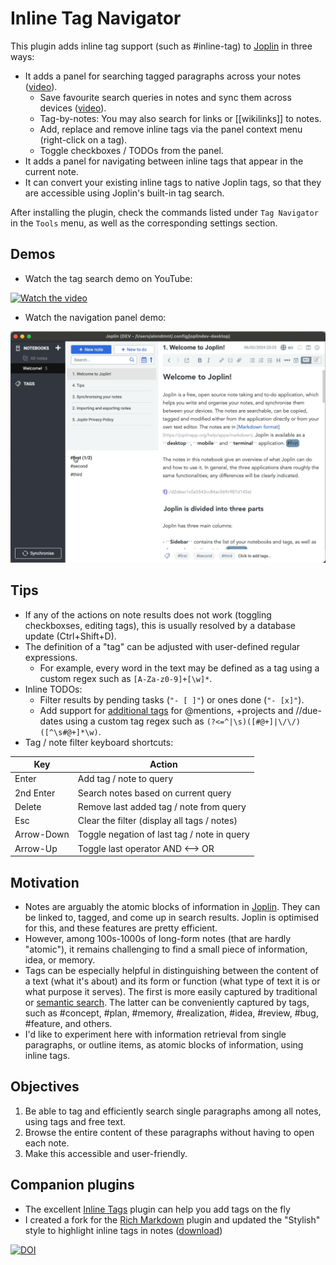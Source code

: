 # Inline Tag Navigator

This plugin adds inline tag support (such as #inline-tag) to [Joplin](https://joplinapp.org) in three ways:

- It adds a panel for searching tagged paragraphs across your notes ([video](https://www.youtube.com/watch?v=im0zjQFoXb0)).
    - Save favourite search queries in notes and sync them across devices ([video](https://www.youtube.com/watch?v=xIBZl2Ala9A)).
    - Tag-by-notes: You may also search for links or [[wikilinks]] to notes.
    - Add, replace and remove inline tags via the panel context menu (right-click on a tag).
    - Toggle checkboxes / TODOs from the panel.
- It adds a panel for navigating between inline tags that appear in the current note.
- It can convert your existing inline tags to native Joplin tags, so that they are accessible using Joplin's built-in tag search.

After installing the plugin, check the commands listed under `Tag Navigator` in the `Tools` menu, as well as the corresponding settings section.

## Demos

- Watch the tag search demo on YouTube:

[![Watch the video](https://img.youtube.com/vi/im0zjQFoXb0/hqdefault.jpg)](https://www.youtube.com/watch?v=im0zjQFoXb0)

- Watch the navigation panel demo:

![tag-navigator demo](img/tag-navigator.gif)

## Tips

- If any of the actions on note results does not work (toggling checkboxses, editing tags), this is usually resolved by a database update (Ctrl+Shift+D).
- The definition of a "tag" can be adjusted with user-defined regular expressions.
    - For example, every word in the text may be defined as a tag using a custom regex such as `[A-Za-z0-9]+[\w]*`.
- Inline TODOs:
    - Filter results by pending tasks (`"- [ ]"`) or ones done (`"- [x]"`).
    - Add support for [additional tags](https://github.com/CalebJohn/joplin-inline-todo?tab=readme-ov-file#confluence-style) for @mentions, +projects and //due-dates using a custom tag regex such as `(?<=^|\s)([#@+]|\/\/)([^\s#@+]*\w)`.
- Tag / note filter keyboard shortcuts:

| Key | Action |
| --- | ------ |
| Enter | Add tag / note to query |
| 2nd Enter | Search notes based on current query |
| Delete | Remove last added tag / note from query |
| Esc | Clear the filter (display all tags / notes) |
| Arrow-Down | Toggle negation of last tag / note in query |
| Arrow-Up | Toggle last operator AND <--> OR |

## Motivation

- Notes are arguably the atomic blocks of information in [Joplin](https://joplinapp.org). They can be linked to, tagged, and come up in search results. Joplin is optimised for this, and these features are pretty efficient.
- However, among 100s-1000s of long-form notes (that are hardly "atomic"), it remains challenging to find a small piece of information, idea, or memory.
- Tags can be especially helpful in distinguishing between the content of a text (what it's about) and its form or function (what type of text it is or what purpose it serves). The first is more easily captured by traditional or [semantic search](https://github.com/alondmnt/joplin-plugin-jarvis). The latter can be conveniently captured by tags, such as #concept, #plan, #memory, #realization, #idea, #review, #bug, #feature, and others.
- I'd like to experiment here with information retrieval from single paragraphs, or outline items, as atomic blocks of information, using inline tags.

## Objectives

1. Be able to tag and efficiently search single paragraphs among all notes, using tags and free text.
2. Browse the entire content of these paragraphs without having to open each note.
3. Make this accessible and user-friendly.

## Companion plugins

- The excellent [Inline Tags](https://github.com/roman-r-m/joplin-inline-tags-plugin) plugin can help you add tags on the fly
- I created a fork for the [Rich Markdown](https://github.com/alondmnt/joplin-rich-markdown) plugin and updated the "Stylish" style to highlight inline tags in notes ([download](https://github.com/alondmnt/joplin-rich-markdown/releases/download/cm-rm-tag/plugin.calebjohn.rich-markdown.jpl))


[![DOI](https://zenodo.org/badge/753598497.svg)](https://zenodo.org/doi/10.5281/zenodo.10701718)